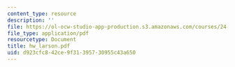```yaml
---
content_type: resource
description: ''
file: https://ol-ocw-studio-app-production.s3.amazonaws.com/courses/24-951-introduction-to-syntax-fall-2003/d923cfc842ce9f31395730955c43a650_hw_larson.pdf
file_type: application/pdf
resourcetype: Document
title: hw_larson.pdf
uid: d923cfc8-42ce-9f31-3957-30955c43a650
---
```

